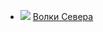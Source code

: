 * ![](/books/sf_fantasy/Олаф%20Бьорн%20Локнит/Волки%20Севера.jpg) [Волки Севера](/books/sf_fantasy/Олаф%20Бьорн%20Локнит/Волки%20Севера)